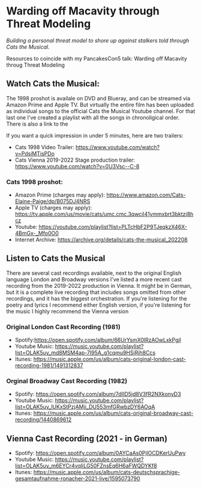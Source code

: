 # Warding off Macavity through Threat Modeling
*Building a personal threat model to shore up against stalkers told through Cats the Musical.*

Resources to coincide with my PancakesCon5 talk: Warding off Macavity throug Threat Modeling

## Watch Cats the Musical:
The 1998 proshot is availale on DVD and Blueray, and can be streamed via Amazon Prime and Apple TV. But virtually the entire film has been uploaded as individual songs to the official Cats the Musical Youtube channel. For that last one I've created a playlist with all the songs in chronoligical order. There is also a link to the 

If you want a quick impression in under 5 minutes, here are two trailers:
* Cats 1998 Video Trailer: https://www.youtube.com/watch?v=PdsiMTisPDo
* Cats Vienna 2019-2022 Stage production trailer: https://www.youtube.com/watch?v=0U3Vsc--C-8

### Cats 1998 proshot:
* Amazon Prime (charges may apply): https://www.amazon.com/Cats-Elaine-Paige/dp/B075DJ4NRS
* Apple TV (charges may apply): https://tv.apple.com/us/movie/cats/umc.cmc.3qwcil41ymmxbrt3bktzj8hcz
* Youtube: https://youtube.com/playlist?list=PLTcHbF2P9TJeqkzX46X-4BmGx-_Mfo0O0
* Internet Archive: https://archive.org/details/cats-the-musical_202208

## Listen to Cats the Musical
There are several cast recordings available, next to the original English language London and Broadway versions I've listed a more recent cast recording from the 2019-2022 production in Vienna. It might be in German, but it is a complete live recording that includes songs omitted from other recordings, and it has the biggest orchestration. If you're listening for the poetry and lyrics I recommend either English version, if you're listening for the music I highly recommend the Vienna version

### Original London Cast Recording (1981)
* Spotify:https://open.spotify.com/album/66UrYsmX0lRzAOwLxkPgjl
* Youtube Music: https://music.youtube.com/playlist?list=OLAK5uy_md8MSM4ap-7I95A_g1cqmu9HSjRjh8Ccs
* Itunes: https://music.apple.com/us/album/cats-original-london-cast-recording-1981/1491312837

### Orginal Broadway Cast Recording (1982)
* Spotify: https://open.spotify.com/album/7dIID5jd8V3fR2NXkonyD3
* Youtube Music: https://music.youtube.com/playlist?list=OLAK5uy_lUKxStPzjAMji_DU553mfGRwbzDY6AOqA
* Itunes: https://music.apple.com/us/album/cats-original-broadway-cast-recording/1440869612

## Vienna Cast Recording (2021 - in German)
* Spotify: https://open.spotify.com/album/0AYCaAs0PjlOCDKerUuPwy
* Youtube Music: https://music.youtube.com/playlist?list=OLAK5uy_m6EYCr4vqIiLG50FZnsEq6H6aFWQDYKf8
* Itunes: https://music.apple.com/us/album/cats-deutschsprachige-gesamtaufnahme-ronacher-2021-live/1595073790

